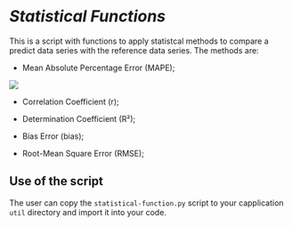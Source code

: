 # *Statistical Functions*

This is a script with functions to apply statistcal methods to compare a predict data series with the reference data series. The methods are:

* Mean Absolute Percentage Error (MAPE);

<img src="https://render.githubusercontent.com/render/math?math=
MAPE = 
{1 \over n}
\sum_{\substack{i=1}}
{\Bigl\lvert
{{y_{ref} - y_{pred}}
\over
{y_{ref}}}
\Bigr\rvert}">

* Correlation Coefficient (r);



* Determination Coefficient (R²);



* Bias Error (bias);



* Root-Mean Square Error (RMSE);



## Use of the script

The user can copy the `statistical-function.py` script to your capplication `util` directory and import it into your code.